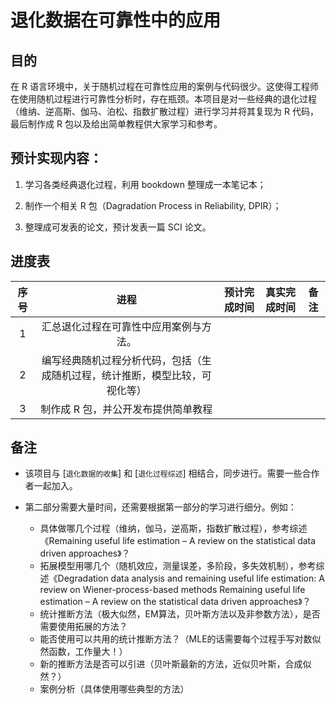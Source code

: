 # 退化数据在可靠性中的应用

## 目的

在 R 语言环境中，关于随机过程在可靠性应用的案例与代码很少。这使得工程师在使用随机过程进行可靠性分析时，存在瓶颈。本项目是对一些经典的退化过程（维纳、逆高斯、伽马、泊松、指数扩散过程）进行学习并将其复现为 R 代码，最后制作成 R 包以及给出简单教程供大家学习和参考。


## 预计实现内容：

1. 学习各类经典退化过程，利用 bookdown 整理成一本笔记本；

2. 制作一个相关 R 包（Dagradation Process in Reliability, DPIR）；

3. 整理成可发表的论文，预计发表一篇 SCI 论文。


## 进度表

|序号|    进程     |    预计完成时间   |   真实完成时间    |    备注   |
|:----------:|:----------:|:----------:|:--------:|:--------:|
|1| 汇总退化过程在可靠性中应用案例与方法。||||
|2| 编写经典随机过程分析代码，包括（生成随机过程，统计推断，模型比较，可视化等）||||
|3| 制作成 R 包，并公开发布提供简单教程||||

## 备注

- 该项目与 [`退化数据的收集`] 和 [`退化过程综述`] 相结合，同步进行。需要一些合作者一起加入。

- 第二部分需要大量时间，还需要根据第一部分的学习进行细分。例如：

    -  具体做哪几个过程（维纳，伽马，逆高斯，指数扩散过程），参考综述《Remaining useful life estimation – A review on the statistical data driven approaches》？
    -  拓展模型用哪几个（随机效应，测量误差，多阶段，多失效机制），参考综述《Degradation data analysis and remaining useful life estimation: A review on Wiener-process-based methods
Remaining useful life estimation – A review on the statistical data driven approaches》？ 
    -  统计推断方法（极大似然，EM算法，贝叶斯方法以及非参数方法），是否需要使用拓展的方法？
    -  能否使用可以共用的统计推断方法？（MLE的话需要每个过程手写对数似然函数，工作量大！）
    -  新的推断方法是否可以引进（贝叶斯最新的方法，近似贝叶斯，合成似然？）
    -  案例分析（具体使用哪些典型的方法）







